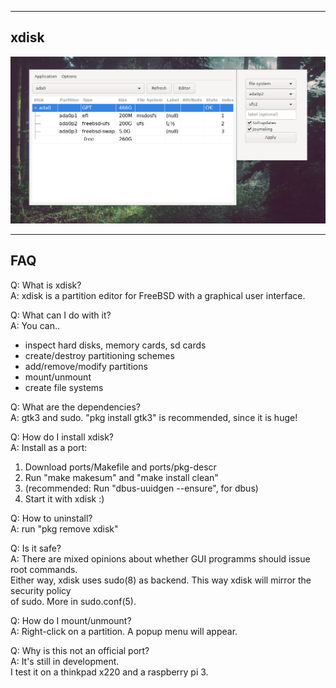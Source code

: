 
------------------------
xdisk
------------------------
![](screenshot/xdisk1.png)

-----------------------
FAQ
-----------------------

Q: What is xdisk?<br>
A: xdisk is a partition editor for FreeBSD with a graphical user interface.<br>

Q: What can I do with it?<br>
A: You can..<br>
   - inspect hard disks, memory cards, sd cards<br>
   - create/destroy partitioning schemes<br>
   - add/remove/modify partitions<br>
   - mount/unmount<br>
   - create file systems<br>
   
Q: What are the dependencies?<br>
A: gtk3 and sudo. "pkg install gtk3" is recommended, since it is huge!<br>

Q: How do I install xdisk?<br>
A: Install as a port:<br>
1. Download ports/Makefile and ports/pkg-descr
2. Run "make makesum" and "make install clean"
3. (recommended: Run "dbus-uuidgen --ensure", for dbus)
4. Start it with xdisk :)<br>

Q: How to uninstall?<br>
A: run "pkg remove xdisk"<br>

Q: Is it safe? <br>
A: There are mixed opinions about whether GUI programms should issue root commands. <br>
Either way, xdisk uses sudo(8) as backend. This way xdisk will mirror the security policy<br>
of sudo. More in sudo.conf(5).

Q: How do I mount/unmount?<br>
A: Right-click on a partition. A popup menu will appear.<br>

Q: Why is this not an official port?<br>
A: It's still in development. <br>
   I test it on a thinkpad x220 and a raspberry pi 3.<br>
